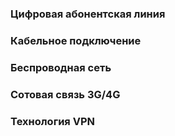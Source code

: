 
### Цифровая абонентская линия

### Кабельное подключение

### Беспроводная сеть

### Сотовая связь 3G/4G

### Технология VPN
